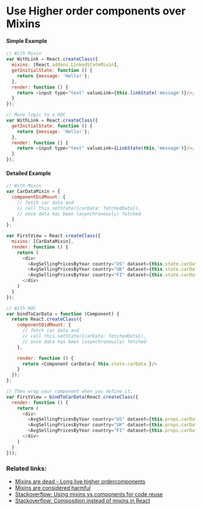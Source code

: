 # Use Higher order components over Mixins

#### Simple Example
```javascript
// With Mixin
var WithLink = React.createClass({
  mixins: [React.addons.LinkedStateMixin],
  getInitialState: function () {
    return {message: 'Hello!'};
  },
  render: function () {
    return <input type="text" valueLink={this.linkState('message')}/>;
  }
});

// Move logic to a HOC
var WithLink = React.createClass({
  getInitialState: function () {
    return {message: 'Hello!'};
  },
  render: function () {
    return <input type="text" valueLink={LinkState(this,'message')}/>;
  }
});
```

#### Detailed Example

```javascript
// With Mixin
var CarDataMixin = {
  componentDidMount: {
    // fetch car data and
    // call this.setState({carData: fetchedData}),
    // once data has been (asynchronously) fetched
  }
};

var FirstView = React.createClass({
  mixins: [CarDataMixin],
  render: function () {
    return (
      <div>
        <AvgSellingPricesByYear country="US" dataset={this.state.carData}/>
        <AvgSellingPricesByYear country="UK" dataset={this.state.carData}/>
        <AvgSellingPricesByYear country="FI" dataset={this.state.carData}/>
      </div>
    )
  }
});

// With HOC
var bindToCarData = function (Component) {
  return React.createClass({
    componentDidMount: {
      // fetch car data and
      // call this.setState({carData: fetchedData}),
      // once data has been (asynchronously) fetched
    },

    render: function () {
      return <Component carData={ this.state.carData }/>
    }
  });
};

// Then wrap your component when you define it.
var FirstView = bindToCarData(React.createClass({
  render: function () {
    return (
      <div>
        <AvgSellingPricesByYear country="US" dataset={this.props.carData}/>
        <AvgSellingPricesByYear country="UK" dataset={this.props.carData}/>
        <AvgSellingPricesByYear country="FI" dataset={this.props.carData}/>
      </div>
    )
  }
}));
```

### Related links:
- [Mixins are dead - Long live higher ordercomponents](https://medium.com/@dan_abramov/mixins-are-dead-long-live-higher-order-components-94a0d2f9e750)
- [Mixins are considered harmful](https://reactjs.org/blog/2016/07/13/mixins-considered-harmful.html)
- [Stackoverflow: Using mixins vs components for code reuse](http://stackoverflow.com/questions/21854938/using-mixins-vs-components-for-code-reuse-in-facebook-react)
- [Stackoverflow: Composition instead of mixins in React](http://stackoverflow.com/questions/30845561/how-to-solve-this-using-composition-instead-of-mixins-in-react)
